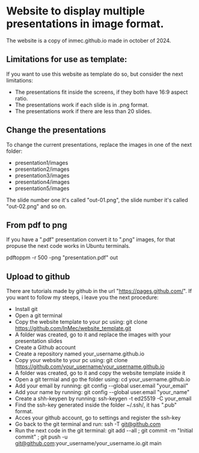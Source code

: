 # Website to display multiple presentations in image format.

The website is a copy of inmec.github.io made in october of 2024.

## Limitations for use as template:
If you want to use this website as template do so, but consider the next limitations:
- The presentations fit inside the screens, if they both have 16:9 aspect ratio.
- The presentations work if each slide is in .png format.
- The presentations work if there are less than 20 slides.

## Change the presentations
To change the current presentations, replace the images in one of the next folder:
- presentation1/images
- presentation2/images
- presentation3/images
- presentation4/images
- presentation5/images
  
The slide number one it's called "out-01.png", the slide number it's called "out-02.png" and so on.

## From pdf to png
If you have a ".pdf" presentation convert it to ".png" images, for that propuse the next code works in Ubuntu terminals.

pdftoppm -r 500 -png "presentation.pdf" out

## Upload to github
There are tutorials made by github in the url "https://pages.github.com/". If you want to follow my steeps, i leave you the next procedure:

- Install git
- Open a git terminal
- Copy the website template to your pc using: git clone https://github.com/InMec/website_template.git
- A folder was created, go to it and replace the images with your presentation slides
- Create a Github account
- Create a repository named your_username.github.io
- Copy your website to your pc using: git clone https://github.com/your_username/your_username.github.io
- A folder was created, go to it and copy the website template inside it
- Open a git termial and go the folder using: cd your_username.github.io
- Add your email by running: git config --global user.email "your_email"  
- Add your name by running: git config --global user.email "your_name"  
- Create a shh-keypen by running: ssh-keygen -t ed25519 -C your_email
- Find the ssh-key generated inside the folder ~/.ssh/, it has ".pub" format.
- Acces your github account, go to settings and register the ssh-key
- Go back to the git terminal and run: ssh -T git@github.com  
- Run the next code in the git terminal: git add --all ; git commit -m "Initial commit" ; git push -u git@github.com:your_username/your_username.io.git main